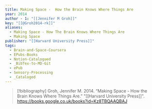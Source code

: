 ```yaml
---
title: Making Space -  How the Brain Knows Where Things Are
year: 2014
author - 1: "[[Jennifer M Groh]]"
key: "[[@Groh2014-rk]]"
aliases:
  - Making Space - How The Brain Knows Where Things Are
  - Making Space
publisher: "[[Harvard University Press]]"
tags:
  - Brain-and-Space-Coursera
  - EPubs-Books
  - Notion-Catalogued
  - _BibTex-to-MD-Git
  - ePub
  - Sensory-Processing
  - _Cataloged
---
```


> [!bibliography]
> Groh, Jennifer M. 2014. “Making Space -  How the Brain Knows Where Things Are.” "[[Harvard University Press]]". https://books.google.co.uk/books?id=Kz8TBQAAQBAJ